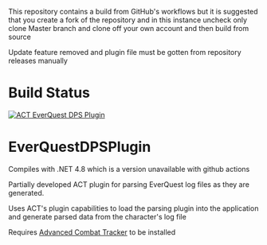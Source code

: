 This repository contains a build from GitHub's workflows but it is suggested that you create a fork of the repository and in this instance uncheck only clone Master branch and clone off your own account and then build from source

Update feature removed and plugin file must be gotten from repository releases manually

# Build Status
[![ACT EverQuest DPS Plugin](https://github.com/FreedomFaighter/AdvancedCombatTrackerEverQuest/actions/workflows/build-plugin-and-release-on-tag.yml/badge.svg)](https://github.com/FreedomFaighter/AdvancedCombatTrackerEverQuest/actions/workflows/build-plugin-and-release-on-tag.yml)

# EverQuestDPSPlugin
Compiles with .NET 4.8 which is a version unavailable with github actions

Partially developed ACT plugin for parsing EverQuest log files as they are generated.

Uses ACT's plugin capabilities to load the parsing plugin into the application and generate parsed data from the character's log file

Requires [Advanced Combat Tracker](https://advancedcombattracker.com/) to be installed

